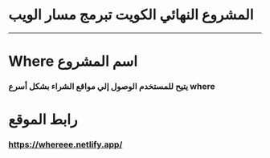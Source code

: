 # المشروع النهائي الكويت تبرمج مسار الويب

***
# Where اسم المشروع 
### يتيح للمستخدم الوصول إلي مواقع الشراء بشكل أسرع where 

# رابط الموقع

### https://whereee.netlify.app/
